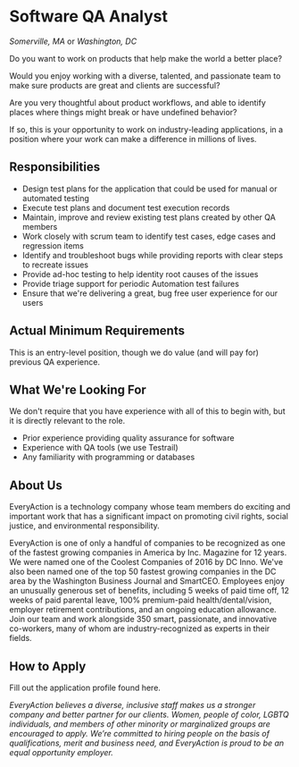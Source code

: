 # Software QA Analyst

*Somerville, MA* or *Washington, DC*

Do you want to work on products that help make the world a better place?

Would you enjoy working with a diverse, talented, and passionate team to make sure products are great and clients are successful?

Are you very thoughtful about product workflows, and able to identify places where things might break or have undefined behavior?

If so, this is your opportunity to work on industry-leading applications, in a position where your work can make a difference in millions of lives.

## Responsibilities

* Design test plans for the application that could be used for manual or automated testing
* Execute test plans and document test execution records
* Maintain, improve and review existing test plans created by other QA members
* Work closely with scrum team to identify test cases, edge cases and regression items
* Identify and troubleshoot bugs while providing reports with clear steps to recreate issues
* Provide ad-hoc testing to help identity root causes of the issues
* Provide triage support for periodic Automation test failures
* Ensure that we're delivering a great, bug free user experience for our users

## Actual Minimum Requirements

This is an entry-level position, though we do value (and will pay for) previous QA experience.

## What We're Looking For

We don't require that you have experience with all of this to begin with, but it is directly relevant to the role.

* Prior experience providing quality assurance for software
* Experience with QA tools (we use Testrail)
* Any familiarity with programming or databases

## About Us

EveryAction is a technology company whose team members do exciting and important work that has a significant impact on promoting civil rights, social justice, and environmental responsibility.

EveryAction is one of only a handful of companies to be recognized as one of the fastest growing companies in America by Inc. Magazine for 12 years. We were named one of the Coolest Companies of 2016 by DC Inno. We've also been named one of the top 50 fastest growing companies in the DC area by the Washington Business Journal and SmartCEO. Employees enjoy an unusually generous set of benefits, including 5 weeks of paid time off, 12 weeks of paid parental leave, 100% premium-paid health/dental/vision, employer retirement contributions, and an ongoing education allowance. Join our team and work alongside 350 smart, passionate, and innovative co-workers, many of whom are industry-recognized as experts in their fields.

## How to Apply

Fill out the application profile found here.

*EveryAction believes a diverse, inclusive staff makes us a stronger company and better partner for our clients. Women, people of color, LGBTQ individuals, and members of other minority or marginalized groups are encouraged to apply. We’re committed to hiring people on the basis of qualifications, merit and business need, and EveryAction is proud to be an equal opportunity employer.*

